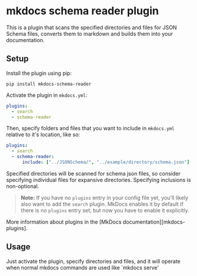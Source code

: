 # mkdocs schema reader plugin 

This is a plugin that scans the specified directories and files for JSON Schema files, converts them to markdown and builds them into your documentation.

## Setup

Install the plugin using pip:

`pip install mkdocs-schema-reader`

Activate the plugin in `mkdocs.yml`:
```yaml
plugins:
  - search
  - schema-reader
```

Then, specify folders and files that you want to include in `mkdocs.yml` relative to it's location, like so:
```yaml
plugins:
  - search
  - schema-reader:
      include: ["../JSONSchema/", "../example/directory/schema.json"]
```

Specified directories will be scanned for schema json files, so consider specifying individual files for expansive directories.
Specifying inclusions is non-optional.

> **Note:** If you have no `plugins` entry in your config file yet, you'll likely also want to add the `search` plugin. MkDocs enables it by default if there is no `plugins` entry set, but now you have to enable it explicitly.

More information about plugins in the [MkDocs documentation][mkdocs-plugins].

## Usage

Just activate the plugin, specify directories and files, and it will operate when normal mkdocs commands are used like `mkdocs serve'
